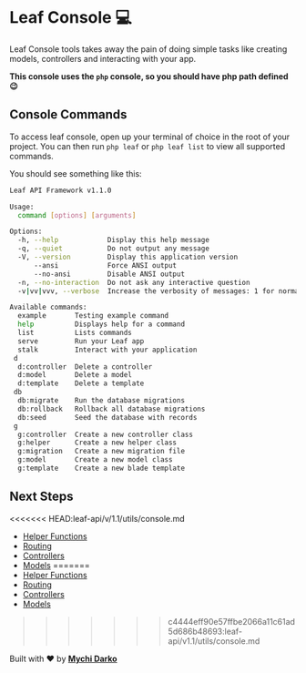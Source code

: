 # Leaf Console 💻

Leaf Console tools takes away the pain of doing simple tasks like creating models, controllers and interacting with your app.

**This console uses the `php` console, so you should have php path defined😉**

## Console Commands

To access leaf console, open up your terminal of choice in the root of your project. You can then run `php leaf` or `php leaf list` to view all supported commands.

You should see something like this:

```bash
Leaf API Framework v1.1.0

Usage:
  command [options] [arguments]

Options:
  -h, --help            Display this help message
  -q, --quiet           Do not output any message
  -V, --version         Display this application version
      --ansi            Force ANSI output
      --no-ansi         Disable ANSI output
  -n, --no-interaction  Do not ask any interactive question
  -v|vv|vvv, --verbose  Increase the verbosity of messages: 1 for normal output, 2 for more verbose output and 3 for debug

Available commands:
  example       Testing example command
  help          Displays help for a command
  list          Lists commands
  serve         Run your Leaf app
  stalk         Interact with your application
 d
  d:controller  Delete a controller
  d:model       Delete a model
  d:template    Delete a template
 db
  db:migrate    Run the database migrations
  db:rollback   Rollback all database migrations
  db:seed       Seed the database with records
 g
  g:controller  Create a new controller class
  g:helper      Create a new helper class
  g:migration   Create a new migration file
  g:model       Create a new model class
  g:template    Create a new blade template
```

## Next Steps

<<<<<<< HEAD:leaf-api/v/1.1/utils/console.md
- [Helper Functions](/leaf-api/v1.1/utils/functions)
- [Routing](/leaf-api/v1.1/core/routing)
- [Controllers](/leaf-api/v1.1/core/controllers)
- [Models](/leaf-api/v1.1/core/models)
=======
- [Helper Functions](/leaf-api/v/1.1/utils/functions)
- [Routing](/leaf-api/v/1.1/core/routing)
- [Controllers](/leaf-api/v/1.1/core/controllers)
- [Models](/leaf-api/v/1.1/core/models)
>>>>>>> c4444eff90e57ffbe2066a11c61ad5d686b48693:leaf-api/v1.1/utils/console.md

Built with ❤ by [**Mychi Darko**](//mychi.netlify.app)
